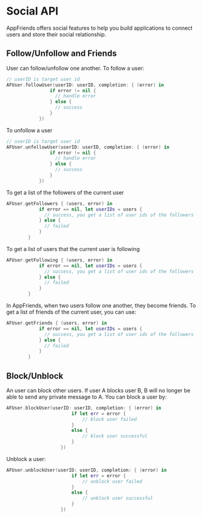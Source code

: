 # Social API
AppFriends offers social features to help you build applications to connect users and store their social relationship.

## Follow/Unfollow and Friends
User can follow/unfollow one another.
To follow a user:
```swift
// userID is target user id
AFUser.followUser(userID: userID, completion: { (error) in
                if error != nil {
                  // handle error
                } else {
                  // success
                }
            })
```

To unfollow a user
```swift
// userID is target user id
AFUser.unfollowUser(userID: userID, completion: { (error) in
                if error != nil {
                  // handle error
                } else {
                  // success
                }
            })
```

To get a list of the followers of the current user
```swift
AFUser.getFollowers { (users, error) in
            if error == nil, let userIDs = users {
              // success, you get a list of user ids of the followers
            } else {
              // failed
            }
        }
```

To get a list of users that the current user is following
```swift
AFUser.getFollowing { (users, error) in
            if error == nil, let userIDs = users {
              // success, you get a list of user ids of the followers
            } else {
              // failed
            }
        }
```

In AppFriends, when two users follow one another, they become friends. To get a list of friends of the current user, you can use:
```swift
AFUser.getFriends { (users, error) in
            if error == nil, let userIDs = users {
              // success, you get a list of user ids of the followers
            } else {
              // failed
            }
        }
```

## Block/Unblock
An user can block other users. If user A blocks user B, B will no longer be able to send any private message to A.
You can block a user by:
```swift
AFUser.blockUser(userID: userID, completion: { (error) in
                        if let err = error {
                            // block user failed
                        }
                        else {
                            // block user successful
                        }
                    })
```
Unblock a user:
```swift
AFUser.unblockUser(userID: userID, completion: { (error) in
                        if let err = error {
                            // unblock user failed
                        }
                        else {
                            // unblock user successful
                        }
                    })
```
